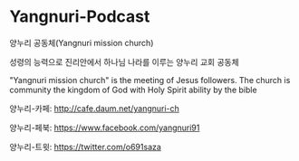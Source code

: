 Yangnuri-Podcast
==================

양누리 공동체(Yangnuri mission church) 

성령의 능력으로 진리안에서 하나님 나라를 이루는 양누리 교회 공동체

"Yangnuri mission church" is the meeting of Jesus followers. The church is community the kingdom of God with Holy Spirit ability by the bible

양누리-카페: http://cafe.daum.net/yangnuri-ch

양누리-페북: https://www.facebook.com/yangnuri91

양누리-트윗: https://twitter.com/o691saza
